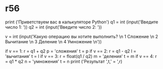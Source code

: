 # r56
print ('Приветствуем вас в калькуляторе Python')
q1 = int (input('Введите число 1: '))
q2 = int (input('Введите число 2: '))

v = int (input('Какую операцию вы хотите выполнить? \n 1 Сложение \n 2 Вычитание \n 3 Деление \n 4 Умножение \n'))

if v == 1:
    r = q1 + q2
    p = 'сложения'
    t = p
if v == 2:
    r = q1 - q2
    l = 'вычитания'
    t = l
if v == 3:
    r = float(q1 / q2)
    m = 'деления'
    t = m
if v == 4:
    r = q1 * q2
    n = 'умножения'
    t = n
print ('Результат ',t,' = ',r)

